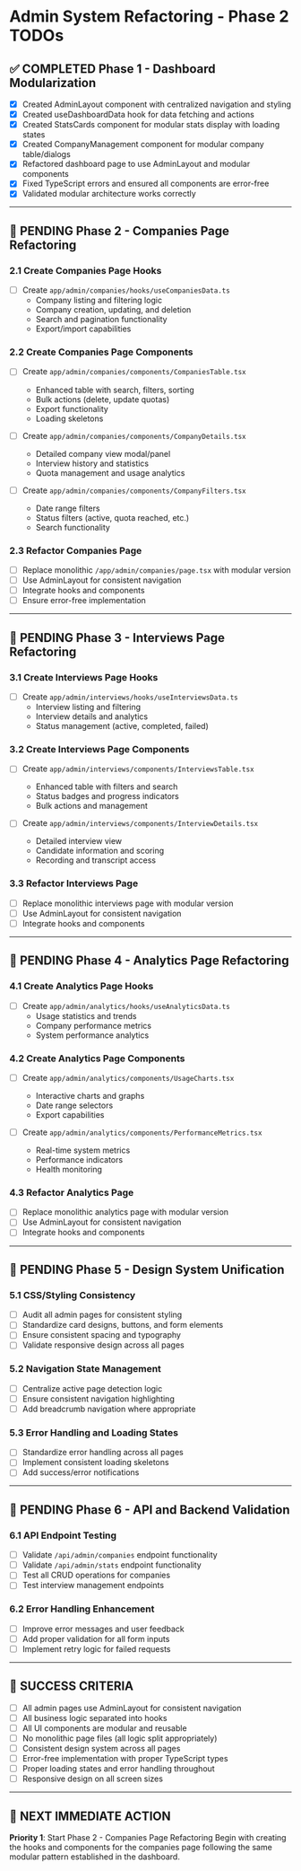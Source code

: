 # Admin System Refactoring - Phase 2 TODOs

## ✅ COMPLETED Phase 1 - Dashboard Modularization

- [x] Created AdminLayout component with centralized navigation and styling
- [x] Created useDashboardData hook for data fetching and actions
- [x] Created StatsCards component for modular stats display with loading states
- [x] Created CompanyManagement component for modular company table/dialogs
- [x] Refactored dashboard page to use AdminLayout and modular components
- [x] Fixed TypeScript errors and ensured all components are error-free
- [x] Validated modular architecture works correctly

---

## 📝 PENDING Phase 2 - Companies Page Refactoring

### 2.1 Create Companies Page Hooks

- [ ] Create `app/admin/companies/hooks/useCompaniesData.ts`
  - Company listing and filtering logic
  - Company creation, updating, and deletion
  - Search and pagination functionality
  - Export/import capabilities

### 2.2 Create Companies Page Components  

- [ ] Create `app/admin/companies/components/CompaniesTable.tsx`
  - Enhanced table with search, filters, sorting
  - Bulk actions (delete, update quotas)
  - Export functionality
  - Loading skeletons

- [ ] Create `app/admin/companies/components/CompanyDetails.tsx`
  - Detailed company view modal/panel
  - Interview history and statistics
  - Quota management and usage analytics

- [ ] Create `app/admin/companies/components/CompanyFilters.tsx`
  - Date range filters
  - Status filters (active, quota reached, etc.)
  - Search functionality

### 2.3 Refactor Companies Page

- [ ] Replace monolithic `/app/admin/companies/page.tsx` with modular version
- [ ] Use AdminLayout for consistent navigation
- [ ] Integrate hooks and components
- [ ] Ensure error-free implementation

---

## 📝 PENDING Phase 3 - Interviews Page Refactoring

### 3.1 Create Interviews Page Hooks

- [ ] Create `app/admin/interviews/hooks/useInterviewsData.ts`
  - Interview listing and filtering
  - Interview details and analytics
  - Status management (active, completed, failed)

### 3.2 Create Interviews Page Components

- [ ] Create `app/admin/interviews/components/InterviewsTable.tsx`
  - Enhanced table with filters and search
  - Status badges and progress indicators
  - Bulk actions and management

- [ ] Create `app/admin/interviews/components/InterviewDetails.tsx`
  - Detailed interview view
  - Candidate information and scoring
  - Recording and transcript access

### 3.3 Refactor Interviews Page

- [ ] Replace monolithic interviews page with modular version
- [ ] Use AdminLayout for consistent navigation
- [ ] Integrate hooks and components

---

## 📝 PENDING Phase 4 - Analytics Page Refactoring

### 4.1 Create Analytics Page Hooks

- [ ] Create `app/admin/analytics/hooks/useAnalyticsData.ts`
  - Usage statistics and trends
  - Company performance metrics
  - System performance analytics

### 4.2 Create Analytics Page Components

- [ ] Create `app/admin/analytics/components/UsageCharts.tsx`
  - Interactive charts and graphs
  - Date range selectors
  - Export capabilities

- [ ] Create `app/admin/analytics/components/PerformanceMetrics.tsx`
  - Real-time system metrics
  - Performance indicators
  - Health monitoring

### 4.3 Refactor Analytics Page

- [ ] Replace monolithic analytics page with modular version
- [ ] Use AdminLayout for consistent navigation
- [ ] Integrate hooks and components

---

## 📝 PENDING Phase 5 - Design System Unification

### 5.1 CSS/Styling Consistency

- [ ] Audit all admin pages for consistent styling
- [ ] Standardize card designs, buttons, and form elements
- [ ] Ensure consistent spacing and typography
- [ ] Validate responsive design across all pages

### 5.2 Navigation State Management

- [ ] Centralize active page detection logic
- [ ] Ensure consistent navigation highlighting
- [ ] Add breadcrumb navigation where appropriate

### 5.3 Error Handling and Loading States

- [ ] Standardize error handling across all pages
- [ ] Implement consistent loading skeletons
- [ ] Add success/error notifications

---

## 📝 PENDING Phase 6 - API and Backend Validation

### 6.1 API Endpoint Testing

- [ ] Validate `/api/admin/companies` endpoint functionality
- [ ] Validate `/api/admin/stats` endpoint functionality
- [ ] Test all CRUD operations for companies
- [ ] Test interview management endpoints

### 6.2 Error Handling Enhancement

- [ ] Improve error messages and user feedback
- [ ] Add proper validation for all form inputs
- [ ] Implement retry logic for failed requests

---

## 🎯 SUCCESS CRITERIA

- [ ] All admin pages use AdminLayout for consistent navigation
- [ ] All business logic separated into hooks
- [ ] All UI components are modular and reusable
- [ ] No monolithic page files (all logic split appropriately)
- [ ] Consistent design system across all pages
- [ ] Error-free implementation with proper TypeScript types
- [ ] Proper loading states and error handling throughout
- [ ] Responsive design on all screen sizes

---

## 🚀 NEXT IMMEDIATE ACTION

**Priority 1**: Start Phase 2 - Companies Page Refactoring
Begin with creating the hooks and components for the companies page following the same modular pattern established in the dashboard.
